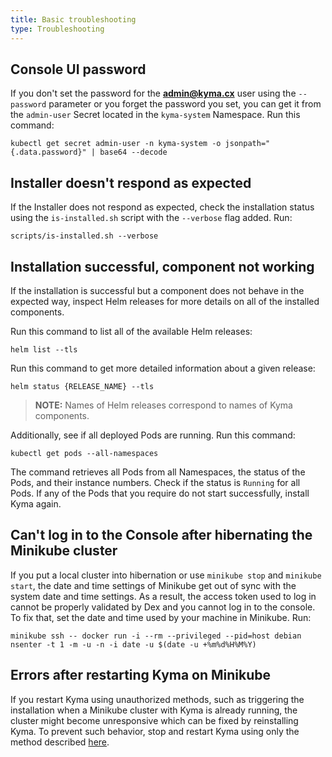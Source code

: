 ```yaml
---
title: Basic troubleshooting
type: Troubleshooting
---
```


## Console UI password

If you don't set the password for the **admin@kyma.cx** user using the `--password` parameter or you forget the password you set, you can get it from the `admin-user` Secret located in the `kyma-system` Namespace. Run this command:

```
kubectl get secret admin-user -n kyma-system -o jsonpath="{.data.password}" | base64 --decode
```

## Installer doesn't respond as expected

If the Installer does not respond as expected, check the installation status using the `is-installed.sh` script with the `--verbose` flag added. Run:

```
scripts/is-installed.sh --verbose
```

## Installation successful, component not working

If the installation is successful but a component does not behave in the expected way, inspect Helm releases for more details on all of the installed components.

Run this command to list all of the available Helm releases:
```
helm list --tls
```

Run this command to get more detailed information about a given release:
```
helm status {RELEASE_NAME} --tls
```
>**NOTE:** Names of Helm releases correspond to names of Kyma components.


Additionally, see if all deployed Pods are running. Run this command:

```
kubectl get pods --all-namespaces
```
The command retrieves all Pods from all Namespaces, the status of the Pods, and their instance numbers. Check if the status is `Running` for all Pods. If any of the Pods that you require do not start successfully, install Kyma again.

## Can't log in to the Console after hibernating the Minikube cluster

If you put a local cluster into hibernation or use `minikube stop` and `minikube start`, the date and time settings of Minikube get out of sync with the system date and time settings. As a result, the access token used to log in cannot be properly validated by Dex and you cannot log in to the console. To fix that, set the date and time used by your machine in Minikube. Run:

```
minikube ssh -- docker run -i --rm --privileged --pid=host debian nsenter -t 1 -m -u -n -i date -u $(date -u +%m%d%H%M%Y)
```

## Errors after restarting Kyma on Minikube

If you restart Kyma using unauthorized methods, such as triggering the installation when a Minikube cluster with Kyma is already running, the cluster might become unresponsive which can be fixed by reinstalling Kyma.
To prevent such behavior, stop and restart Kyma using only the method described [here](#installation-install-kyma-locally-stop-and-restart-kyma-without-reinstalling).
